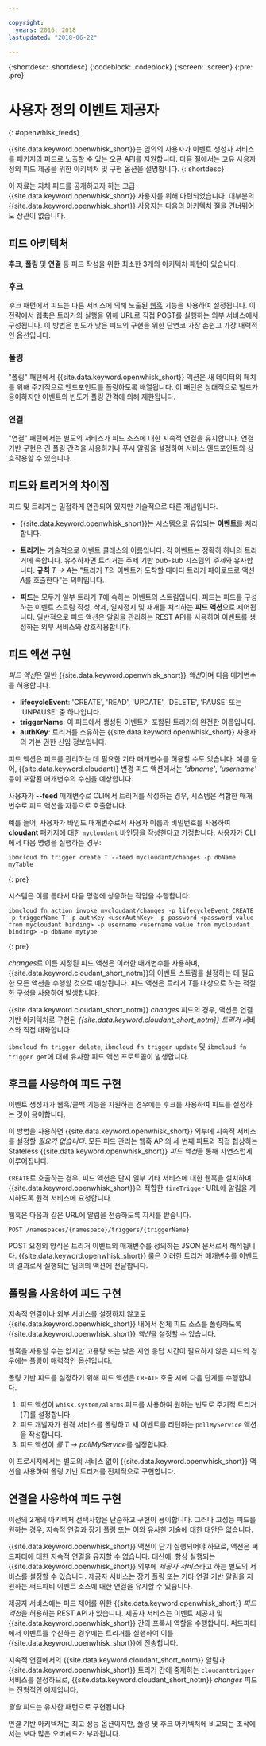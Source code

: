 ```yaml
---

copyright:
  years: 2016, 2018
lastupdated: "2018-06-22"

---
```


{:shortdesc: .shortdesc}
{:codeblock: .codeblock}
{:screen: .screen}
{:pre: .pre}

# 사용자 정의 이벤트 제공자
{: #openwhisk_feeds}

{{site.data.keyword.openwhisk_short}}는 임의의 사용자가 이벤트 생성자 서비스를 패키지의 피드로 노출할 수 있는 오픈 API를 지원합니다. 다음 절에서는 고유 사용자 정의 피드 제공을 위한 아키텍처 및 구현 옵션을 설명합니다.
{: shortdesc}

이 자료는 자체 피드를 공개하고자 하는 고급 {{site.data.keyword.openwhisk_short}} 사용자를 위해 마련되었습니다. 대부분의 {{site.data.keyword.openwhisk_short}} 사용자는 다음의 아키텍처 절을 건너뛰어도 상관이 없습니다.

## 피드 아키텍처

**후크**, **폴링** 및 **연결** 등 피드 작성을 위한 최소한 3개의 아키텍처 패턴이 있습니다.

### 후크
*후크* 패턴에서 피드는 다른 서비스에 의해 노출된 [웹훅](https://en.wikipedia.org/wiki/Webhook) 기능을 사용하여 설정됩니다.   이 전략에서 웹축은 트리거의 실행을 위해 URL로 직접 POST를 실행하는 외부 서비스에서 구성됩니다. 이 방법은 빈도가 낮은 피드의 구현을 위한 단연코 가장 손쉽고 가장 매력적인 옵션입니다.

<!-- The github feed is implemented using webhooks.  Put a link here when we have the open repo ready -->

### 폴링
"폴링" 패턴에서 {{site.data.keyword.openwhisk_short}} 액션은 새 데이터의 페치를 위해 주기적으로 엔드포인트를 폴링하도록 배열됩니다. 이 패턴은 상대적으로 빌드가 용이하지만 이벤트의 빈도가 폴링 간격에 의해 제한됩니다.

### 연결
"연결" 패턴에서는 별도의 서비스가 피드 소스에 대한 지속적 연결을 유지합니다. 연결 기반 구현은 긴 폴링 간격을 사용하거나 푸시 알림을 설정하여 서비스 엔드포인트와 상호작용할 수 있습니다.

<!-- Our cloudant changes feed is connection based.  Put a link here to
an open repo -->

<!-- What is the foundation for the Message Hub feed? If it is "connections" then lets put a link here as well -->

## 피드와 트리거의 차이점

피드 및 트리거는 밀접하게 연관되어 있지만 기술적으로 다른 개념입니다.   

- {{site.data.keyword.openwhisk_short}}는 시스템으로 유입되는 **이벤트**를 처리합니다.

- **트리거**는 기술적으로 이벤트 클래스의 이름입니다. 각 이벤트는 정확히 하나의 트리거에 속합니다. 유추하자면 트리거는 주제 기반 pub-sub 시스템의 *주제*와 유사합니다. **규칙** *T -> A*는 "트리거 *T*의 이벤트가 도착할 때마다 트리거 페이로드로 액션 *A*를 호출한다"는 의미입니다.

- **피드**는 모두가 일부 트리거 *T*에 속하는 이벤트의 스트림입니다. 피드는 피드를 구성하는 이벤트 스트림 작성, 삭제, 일시정지 및 재개를 처리하는 **피드 액션**으로 제어됩니다. 일반적으로 피드 액션은 알림을 관리하는 REST API를 사용하여 이벤트를 생성하는 외부 서비스와 상호작용합니다.

##  피드 액션 구현

*피드 액션*은 일반 {{site.data.keyword.openwhisk_short}} *액션*이며 다음 매개변수를 허용합니다.
* **lifecycleEvent**: 'CREATE', 'READ', 'UPDATE', 'DELETE', 'PAUSE' 또는 'UNPAUSE' 중 하나입니다.
* **triggerName**: 이 피드에서 생성된 이벤트가 포함된 트리거의 완전한 이름입니다.
* **authKey**: 트리거를 소유하는 {{site.data.keyword.openwhisk_short}} 사용자의 기본 권한 신임 정보입니다.

피드 액션은 피드를 관리하는 데 필요한 기타 매개변수를 허용할 수도 있습니다. 예를 들어, {{site.data.keyword.cloudant}} 변경 피드 액션에서는 *'dbname'*, *'username'* 등이 포함된 매개변수의 수신을 예상합니다.

사용자가 **--feed** 매개변수로 CLI에서 트리거를 작성하는 경우, 시스템은 적합한 매개변수로 피드 액션을 자동으로 호출합니다.

예를 들어, 사용자가 바인드 매개변수로서 사용자 이름과 비밀번호를 사용하여 **cloudant** 패키지에 대한 `mycloudant` 바인딩을 작성한다고 가정합니다. 사용자가 CLI에서 다음 명령을 실행하는 경우:
```
ibmcloud fn trigger create T --feed mycloudant/changes -p dbName myTable
```
{: pre}

시스템은 이를 틈타서 다음 명령에 상응하는 작업을 수행합니다.
```
ibmcloud fn action invoke mycloudant/changes -p lifecycleEvent CREATE -p triggerName T -p authKey <userAuthKey> -p password <password value from mycloudant binding> -p username <username value from mycloudant binding> -p dbName mytype
```
{: pre}

*changes*로 이름 지정된 피드 액션은 이러한 매개변수를 사용하며, {{site.data.keyword.cloudant_short_notm}}의 이벤트 스트림를 설정하는 데 필요한 모든 액션을 수행할 것으로 예상됩니다. 피드 액션은 트리거 *T*를 대상으로 하는 적절한 구성을 사용하여 발생합니다.

{{site.data.keyword.cloudant_short_notm}} *changes* 피드의 경우, 액션은 연결 기반 아키텍처로 구현된 *{{site.data.keyword.cloudant_short_notm}} 트리거* 서비스와 직접 대화합니다.

`ibmcloud fn trigger delete`, `ibmcloud fn trigger update` 및 `ibmcloud fn trigger get`에 대해 유사한 피드 액션 프로토콜이 발생합니다.

## 후크를 사용하여 피드 구현

이벤트 생성자가 웹훅/콜백 기능을 지원하는 경우에는 후크를 사용하여 피드를 설정하는 것이 용이합니다.

이 방법을 사용하면 {{site.data.keyword.openwhisk_short}} 외부에 지속적 서비스를 설정할 _필요가 없습니다_. 모든 피드 관리는 웹훅 API의 세 번째 파트와 직접 협상하는 Stateless {{site.data.keyword.openwhisk_short}} *피드 액션*을 통해 자연스럽게 이루어집니다.

`CREATE`로 호출하는 경우, 피드 액션은 단지 일부 기타 서비스에 대한 웹훅을 설치하며 {{site.data.keyword.openwhisk_short}}의 적합한 `fireTrigger` URL에 알림을 게시하도록 원격 서비스에 요청합니다.

웹훅은 다음과 같은 URL에 알림을 전송하도록 지시를 받습니다.

`POST /namespaces/{namespace}/triggers/{triggerName}`

POST 요청의 양식은 트리거 이벤트의 매개변수를 정의하는 JSON 문서로서 해석됩니다. {{site.data.keyword.openwhisk_short}} 룰은 이러한 트리거 매개변수를 이벤트의 결과로서 실행되는 임의의 액션에 전달합니다.

## 폴링을 사용하여 피드 구현

지속적 연결이나 외부 서비스를 설정하지 않고도 {{site.data.keyword.openwhisk_short}} 내에서 전체 피드 소스를 폴링하도록 {{site.data.keyword.openwhisk_short}} *액션*을 설정할 수 있습니다.

웹훅을 사용할 수는 없지만 고용량 또는 낮은 지연 응답 시간이 필요하지 않은 피드의 경우에는 폴링이 매력적인 옵션입니다.

폴링 기반 피드를 설정하기 위해 피드 액션은 `CREATE` 호출 시에 다음 단계를 수행합니다.

1. 피드 액션이 `whisk.system/alarms` 피드를 사용하여 원하는 빈도로 주기적 트리거(*T*)를 설정합니다.
2. 피드 개발자가 원격 서비스를 폴링하고 새 이벤트를 리턴하는 `pollMyService` 액션을 작성합니다.
3. 피드 액션이 *룰* *T -> pollMyService*를 설정합니다.

이 프로시저에서는 별도의 서비스 없이 {{site.data.keyword.openwhisk_short}} 액션을 사용하여 폴링 기반 트리거를 전체적으로 구현합니다.

## 연결을 사용하여 피드 구현

이전의 2개의 아키텍처 선택사항은 단순하고 구현이 용이합니다. 그러나 고성능 피드를 원하는 경우, 지속적 연결과 장기 폴링 또는 이와 유사한 기술에 대한 대안은 없습니다.

{{site.data.keyword.openwhisk_short}} 액션이 단기 실행되어야 하므로, 액션은 써드파티에 대한 지속적 연결을 유지할 수 없습니다. 대신에, 항상 실행되는 {{site.data.keyword.openwhisk_short}} 외부에 *제공자 서비스*라고 하는 별도의 서비스를 설정할 수 있습니다. 제공자 서비스는 장기 폴링 또는 기타 연결 기반 알림을 지원하는 써드파티 이벤트 소스에 대한 연결을 유지할 수 있습니다.

제공자 서비스에는 피드 제어를 위한 {{site.data.keyword.openwhisk_short}} *피드 액션*을 허용하는 REST API가 있습니다. 제공자 서비스는 이벤트 제공자 및 {{site.data.keyword.openwhisk_short}} 간의 프록시 역할을 수행합니다. 써드파티에서 이벤트를 수신하는 경우에는 트리거를 실행하여 이를 {{site.data.keyword.openwhisk_short}}에 전송합니다.

지속적 연결에서의 {{site.data.keyword.cloudant_short_notm}} 알림과 {{site.data.keyword.openwhisk_short}} 트리거 간에 중재하는 `cloudanttrigger` 서비스를 설정하므로, {{site.data.keyword.cloudant_short_notm}} *changes* 피드는 전형적인 예제입니다.
<!-- TODO: add a reference to the open source implementation -->

*알람* 피드는 유사한 패턴으로 구현됩니다.

연결 기반 아키텍처는 최고 성능 옵션이지만, 폴링 및 후크 아키텍처에 비교되는 조작에서는 보다 많은 오버헤드가 부과됩니다.
